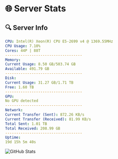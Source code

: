# 🌐 Server Stats
## 🔍 Server Info
```yaml
CPU: Intel(R) Xeon(R) CPU E5-2699 v4 @ 1369.55MHz
CPU Usage: 7.10%
Cores: 44P | 88T
-----------------------------------
Memory:
Current Usage: 8.50 GB/503.74 GB
Available: 491.79 GB
-----------------------------------
Disk:
Current Usage: 31.27 GB/1.71 TB
Free: 1.60 TB
-----------------------------------
GPU:
No GPU detected
-----------------------------------
Network:
Current Transfer (Sent): 872.26 KB/s
Current Transfer (Received): 81.99 KB/s
Total Sent: 1.01 TB
Total Received: 208.99 GB
-----------------------------------
Uptime:
19d 15h 5m 40s
```
![GitHub Stats](https://img.shields.io/badge/Updated-2025-05-09_08:14:28-blue)